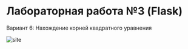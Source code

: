 # Лабораторная работа №3 (Flask)
Вариант 6: Нахождение корней квадратного уравнения

![site](https://user-images.githubusercontent.com/124804706/236275300-d534c3ae-c7cd-44e7-951d-5183295d374e.png)
